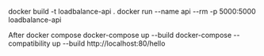 
docker build -t loadbalance-api .
docker run --name api --rm -p 5000:5000 loadbalance-api

After docker compose
docker-compose up --build
docker-compose --compatibility up --build
http://localhost:80/hello